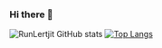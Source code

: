### Hi there 👋
![RunLertjit GitHub stats](https://github-readme-stats.vercel.app/api?username=Runlertjit&show_icons=true&theme=merko)
[![Top Langs](https://github-readme-stats.vercel.app/api/top-langs/?username=Runlertjit&layout=compact)](https://github.com/anuraghazra/github-readme-stats)


<!--
**Runlertjit/Runlertjit** is a ✨ _special_ ✨ repository because its `README.md` (this file) appears on your GitHub profile.

Here are some ideas to get you started:

- 🔭 I’m currently working on ...
- 🌱 I’m currently learning ...
- 👯 I’m looking to collaborate on ...
- 🤔 I’m looking for help with ...
- 💬 Ask me about ...
- 📫 How to reach me: ...
- 😄 Pronouns: ...
- ⚡ Fun fact: ...
-->
